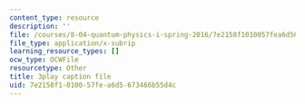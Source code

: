 ```yaml
---
content_type: resource
description: ''
file: /courses/8-04-quantum-physics-i-spring-2016/7e2158f1010057fea6d5673466b55d4c_mnvYIEbJXlM.vtt
file_type: application/x-subrip
learning_resource_types: []
ocw_type: OCWFile
resourcetype: Other
title: 3play caption file
uid: 7e2158f1-0100-57fe-a6d5-673466b55d4c
---
```

